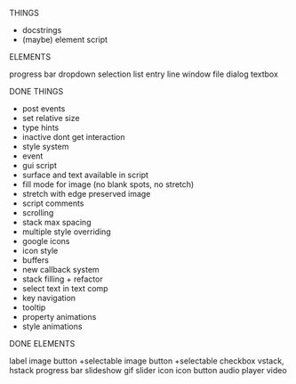 THINGS

- docstrings
- (maybe) element script

ELEMENTS

progress bar
dropdown
selection list
entry line
window
file dialog
textbox

DONE THINGS

- post events
- set relative size
- type hints
- inactive dont get interaction
- style system
- event
- gui script
- surface and text available in script
- fill mode for image (no blank spots, no stretch)
- stretch with edge preserved image
- script comments
- scrolling
- stack max spacing
- multiple style overriding
- google icons
- icon style
- buffers
- new callback system
- stack filling + refactor
- select text in text comp
- key navigation
- tooltip
- property animations
- style animations

DONE ELEMENTS

label
image
button +selectable
image button +selectable
checkbox
vstack, hstack
progress bar
slideshow
gif
slider
icon
icon button
audio player
video
